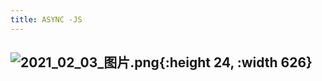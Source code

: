 ```yaml
---
title: ASYNC -JS
---
```


## ![2021_02_03_图片.png](https://cdn.logseq.com/%2F7aa8ab99-753a-4230-847b-43a1c3a3ef47d9c25640-92bc-4548-864f-5cb1087327b92021_02_03_%E5%9B%BE%E7%89%87.png?Expires=4765961755&Signature=jQ0l97PFSYqh~8enuWpofm7ogBO8pAj0QU4yuehvwZ3olkilGgy28ySsGmWab5J043I0shhCgxdb7680Cqj7RFGrsGVnFC8elmY3XwnwiyC6Ys73bxSqTokM0GDXxkD4vpim6eTdJqHtzoGAnGZzveTactqbNYNHn2HdV2V902fgYpg5ukldgI7hQcx5Vv449Vgx~GopqaJUQogKU5gMpWbGM3aKp3ilMoeRxlzs1FeanUCtMuj0cyxeF7dcbp5trxGtGIF7unfuLRO4O0~PP4hZAVa2ouw1etiGCFhXDKyjFsOrjpIPTylCmvaW4hkbiSYHTSWm3OdwDnzeGMUmZA__&Key-Pair-Id=APKAJE5CCD6X7MP6PTEA){:height 24, :width 626}
